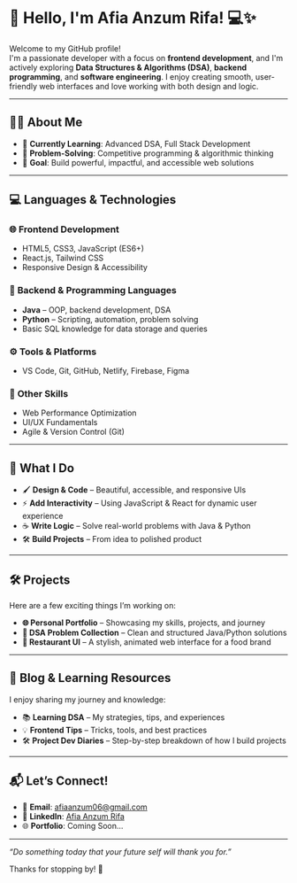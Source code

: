 # 👋 Hello, I'm Afia Anzum Rifa! 💻✨

Welcome to my GitHub profile!  
I'm a passionate developer with a focus on **frontend development**, and I'm actively exploring **Data Structures & Algorithms (DSA)**, **backend programming**, and **software engineering**. I enjoy creating smooth, user-friendly web interfaces and love working with both design and logic.

---

## 👩‍💻 About Me

- 🌱 **Currently Learning**: Advanced DSA, Full Stack Development  
- 🧠 **Problem-Solving**: Competitive programming & algorithmic thinking  
- 🎯 **Goal**: Build powerful, impactful, and accessible web solutions

---

## 💻 Languages & Technologies

### 🌐 **Frontend Development**
- HTML5, CSS3, JavaScript (ES6+)
- React.js, Tailwind CSS
- Responsive Design & Accessibility

### 🧰 **Backend & Programming Languages**
- **Java** – OOP, backend development, DSA  
- **Python** – Scripting, automation, problem solving  
- Basic SQL knowledge for data storage and queries

### ⚙️ **Tools & Platforms**
- VS Code, Git, GitHub, Netlify, Firebase, Figma

### 🧪 **Other Skills**
- Web Performance Optimization  
- UI/UX Fundamentals  
- Agile & Version Control (Git)

---

## 🚀 What I Do

- 🖌️ **Design & Code** – Beautiful, accessible, and responsive UIs  
- ⚡ **Add Interactivity** – Using JavaScript & React for dynamic user experience  
- ☕ **Write Logic** – Solve real-world problems with Java & Python  
- 🛠️ **Build Projects** – From idea to polished product

---

## 🛠️ Projects

Here are a few exciting things I’m working on:

- **🌐 Personal Portfolio** – Showcasing my skills, projects, and journey  
- **🧮 DSA Problem Collection** – Clean and structured Java/Python solutions  
- **🍴 Restaurant UI** – A stylish, animated web interface for a food brand

---

## 📝 Blog & Learning Resources

I enjoy sharing my journey and knowledge:

- 📚 **Learning DSA** – My strategies, tips, and experiences  
- 💡 **Frontend Tips** – Tricks, tools, and best practices  
- 🛠️ **Project Dev Diaries** – Step-by-step breakdown of how I build projects

---

## 📬 Let’s Connect!

- 📧 **Email**: afiaanzum06@gmail.com  
- 💼 **LinkedIn**: [Afia Anzum Rifa](https://www.linkedin.com/in/afia-anzum-rifa-107a37338/)  
- 🌐 **Portfolio**: Coming Soon...

---

_“Do something today that your future self will thank you for.”_

Thanks for stopping by! 💙
